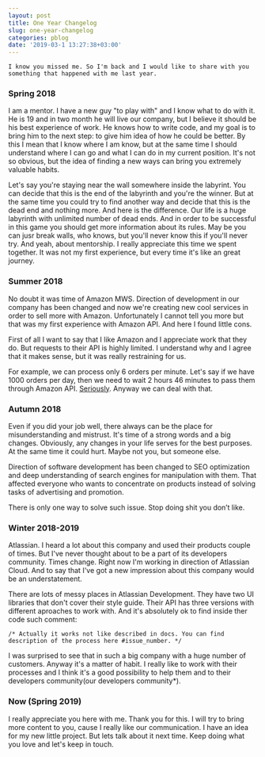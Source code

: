 ```yaml
---
layout: post
title: One Year Changelog
slug: one-year-changelog
categories: pblog
date: '2019-03-1 13:27:38+03:00'
---
```


```I know you missed me. So I'm back and I would like to share with you something that happened with me last year.```

###  Spring 2018 
I am a mentor. I have a new guy "to play with" and I know what to do with it. He is 19 and in two month he will live our company, but I believe it should be his best experience of work. He knows how to write code, and my goal is to bring him to the next step: to give him idea of how he could be better. By this I mean that I know where I am know, but at the same time I should understand where I can go and what I can do in my current position. It's not so obvious, but the idea of finding a new ways can bring you extremely valuable habits. 

Let's say you're staying near the wall somewhere inside the labyrint. You can decide that this is the end of the labyrinth and you're the winner. But at the same time you could try to find another way and decide that this is the dead end and nothing more. And here is the difference. Our life is a huge labyrinth with unlimited number of dead ends. And in order to be successful in this game you should get more information about its rules. May be you can jusr break walls, who knows, but you'll never know this if you'll never try.
And yeah, about mentorship. I really appreciate this time we spent together. It was not my first experience, but every time it's like an great journey.


### Summer 2018 
No doubt it was time of Amazon MWS. Direction of development in our company has been changed and now we're creating new cool services in order to sell more with Amazon. Unfortunately I cannot tell you more but that was my first experience with Amazon API. And here I found little cons.

First of all I want to say that I like Amazon and I appreciate work that they do. But requests to their API is highly limited. I understand why and I agree that it makes sense, but it was really restraining for us. 

For example, we can process only 6 orders per minute. Let's say if we have 1000 orders per day, then we need to wait 2 hours 46 minutes to pass them through Amazon API. [Seriously](https://docs.developer.amazonservices.com/en_US/orders-2013-09-01/Orders_GetOrder.html). Anyway we can deal with that.

### Autumn 2018
Even if you did your job well, there always can be the place for misunderstanding and mistrust. It's time of a strong words and a big changes. Obviously, any changes in your life serves for the best purposes. At the same time it could hurt. Maybe not you, but someone else. 

Direction of software development has been changed to SEO optimization and deep understanding of search engines for manipulation with them. That affected everyone who wants to concentrate on products instead of solving tasks of advertising and promotion.

There is only one way to solve such issue. Stop doing shit you don’t like.

### Winter 2018-2019
Atlassian. I heard a lot about this company and used their products couple of times. But I've never thought about to be a part of its developers community. Times change. Right now I'm working in direction of Atlassian Cloud. And to say that I've got a new impression about this company would be an understatement.

There are lots of messy places in Atlassian Development. They have two UI libraries that don't cover their style guide. Their API has three versions with different aproaches to work with. And it's absolutely ok to find inside ther code such comment: 

```/* Actually it works not like described in docs. You can find description of the process here #issue_number. */ ```

I was surprised to see that in such a big company with a huge number of customers. Anyway it's a matter of habit. I really like to work with their processes and I think it's a good possibility to help them and to their developers community(our developers community*).


### Now (Spring 2019)

I really appreciate you here with me. Thank you for this. I will try to bring more content to you, cause I really like our communication. I have an idea for my new little project. But lets talk about it next time. Keep doing what you love and let's keep in touch.